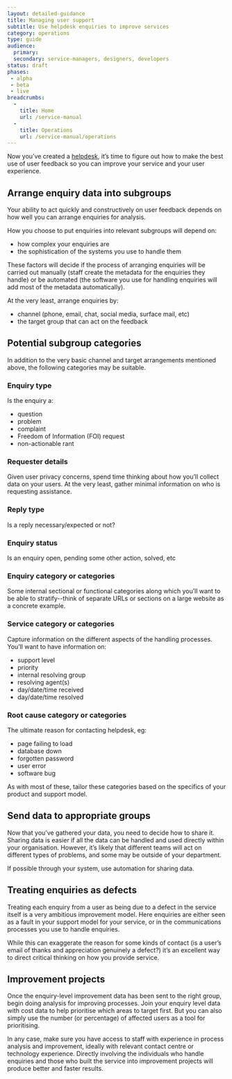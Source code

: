 ```yaml
---
layout: detailed-guidance
title: Managing user support
subtitle: Use helpdesk enquiries to improve services
category: operations
type: guide
audience: 
  primary: 
  secondary: service-managers, designers, developers
status: draft
phases:
 - alpha
 - beta
 - live
breadcrumbs:
  -
    title: Home
    url: /service-manual
  -
    title: Operations
    url: /service-manual/operations
---
```


Now you’ve created a [helpdesk](/service-manual/operations/helpdesk.html), it’s time to figure out how to make the best use of user feedback so you can improve your service and your user experience.

## Arrange enquiry data into subgroups

Your ability to act quickly and constructively on user feedback depends on how well you can arrange enquiries for analysis.

How you choose to put enquiries into relevant subgroups will depend on:

* how complex your enquiries are
* the sophistication of the systems you use to handle them 

These factors will decide if the process of arranging enquiries will be carried out manually (staff create the metadata for the enquiries they handle) or be automated (the software you use for handling enquiries will add most of the metadata automatically).

At the very least, arrange enquiries by:

* channel (phone, email, chat, social media, surface mail, etc) 
* the target group that can act on the feedback

## Potential subgroup categories

In addition to the very basic channel and target arrangements mentioned above, the following categories may be suitable.

### Enquiry type

Is the enquiry a: 

* question
* problem
* complaint
* Freedom of Information (FOI) request
* non-actionable rant

### Requester details

Given user privacy concerns, spend time thinking about how you’ll collect data on your users. At the very least, gather minimal information on who is requesting assistance.

### Reply type
Is a reply necessary/expected or not?

### Enquiry status
Is an enquiry open, pending some other action, solved, etc

### Enquiry category or categories
Some internal sectional or functional categories along which you’ll want to be able to stratify--think of separate URLs or sections on a large website as a concrete example.

### Service category or categories

Capture information on the different aspects of the handling processes. You’ll want to have information on:

* support level
* priority
* internal resolving group
* resolving agent(s)
* day/date/time received
* day/date/time resolved

### Root cause category or categories
The ultimate reason for contacting helpdesk, eg:

* page failing to load
* database down
* forgotten password
* user error
* software bug

As with most of these, tailor these categories based on the specifics of your product and support model.

## Send data to appropriate groups
Now that you’ve gathered your data, you need to decide how to share it. Sharing data is easier if all the data can be handled and used directly within your organisation. However, it’s likely that different teams will act on different types of problems, and some may be outside of your department.

If possible through your system, use automation for sharing data.

## Treating enquiries as defects

Treating each enquiry from a user as being due to a defect in the service itself is a very ambitious improvement model. Here enquiries are either seen as a fault in your support model for your service, or in the communications processes you use to handle enquiries. 

While this can exaggerate the reason for some kinds of contact (is a user’s email of thanks and appreciation genuinely a defect?) it’s an excellent way to direct critical thinking on how you provide service.


## Improvement projects
Once the enquiry-level improvement data has been sent to the right group, begin doing analysis for improving processes. Join your enquiry level data with cost data to help prioritise which areas to target first. But you can also simply use the number (or percentage) of affected users as a tool for prioritising.

In any case, make sure you have access to staff with experience in process analysis and improvement, ideally with relevant contact centre or technology experience. Directly involving the individuals who handle enquiries and those who built the service into improvement projects will produce better and faster results.

